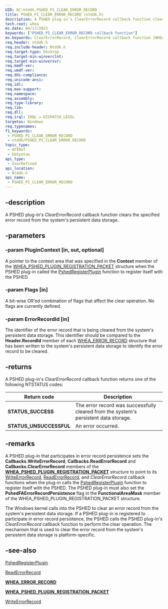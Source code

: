 ```yaml
---
UID: NC:ntddk.PSHED_PI_CLEAR_ERROR_RECORD
title: PSHED_PI_CLEAR_ERROR_RECORD (ntddk.h)
description: A PSHED plug-in's ClearErrorRecord callback function clears the specified error record from the system's persistent data storage.
tech.root: whea
ms.date: 04/17/2023
keywords: ["PSHED_PI_CLEAR_ERROR_RECORD callback function"]
ms.keywords: ClearErrorRecord, ClearErrorRecord callback function [WHEA Drivers and Applications], PSHED_PI_CLEAR_ERROR_RECORD, PSHED_PI_CLEAR_ERROR_RECORD callback, ntddk/ClearErrorRecord, whea.clearerrorrecord, whearef_1644b60c-c232-4cca-805b-d6a061425f61.xml
req.header: ntddk.h
req.include-header: Ntddk.h
req.target-type: Desktop
req.target-min-winverclnt:
req.target-min-winversvr: 
req.kmdf-ver: 
req.umdf-ver: 
req.ddi-compliance: 
req.unicode-ansi: 
req.idl: 
req.max-support: 
req.namespace: 
req.assembly: 
req.type-library: 
req.lib: 
req.dll: 
req.irql: IRQL = DISPATCH_LEVEL
targetos: Windows
req.typenames: 
f1_keywords:
 - PSHED_PI_CLEAR_ERROR_RECORD
 - ntddk/PSHED_PI_CLEAR_ERROR_RECORD
topic_type:
 - APIRef
 - kbSyntax
api_type:
 - UserDefined
api_location:
 - Ntddk.h
api_name:
 - PSHED_PI_CLEAR_ERROR_RECORD
---
```


## -description

A PSHED plug-in's *ClearErrorRecord* callback function clears the specified error record from the system's persistent data storage.

## -parameters

### -param PluginContext [in, out, optional]

A pointer to the context area that was specified in the **Context** member of the [WHEA_PSHED_PLUGIN_REGISTRATION_PACKET](/windows-hardware/drivers/ddi/ntddk/ns-ntddk-_whea_pshed_plugin_registration_packet) structure when the PSHED plug-in called the [PshedRegisterPlugin](/windows-hardware/drivers/ddi/ntddk/nf-ntddk-pshedregisterplugin) function to register itself with the PSHED.

### -param Flags [in]

A bit-wise OR'ed combination of flags that affect the clear operation. No flags are currently defined.

### -param ErrorRecordId [in]

The identifier of the error record that is being cleared from the system's persistent data storage. This identifier should be compared to the **Header.RecordId** member of each [WHEA_ERROR_RECORD](/windows-hardware/drivers/ddi/ntddk/ns-ntddk-_whea_error_record) structure that has been written to the system's persistent data storage to identify the error record to be cleared.

## -returns

A PSHED plug-in's *ClearErrorRecord* callback function returns one of the following NTSTATUS codes:

| Return code | Description |
|--|--|
| **STATUS_SUCCESS** | The error record was successfully cleared from the system's persistent data storage. |
| **STATUS_UNSUCCESSFUL** | An error occurred. |

## -remarks

A PSHED plug-in that participates in error record persistence sets the **Callbacks.WriteErrorRecord**, **Callbacks.ReadErrorRecord** and **Callbacks.ClearErrorRecord** members of the [**WHEA_PSHED_PLUGIN_REGISTRATION_PACKET**](/windows-hardware/drivers/ddi/ntddk/ns-ntddk-_whea_pshed_plugin_registration_packet) structure to point to its [WriteErrorRecord](/windows-hardware/drivers/ddi/ntddk/nc-ntddk-pshed_pi_write_error_record), [ReadErrorRecord](/windows-hardware/drivers/ddi/ntddk/nc-ntddk-pshed_pi_read_error_record), and *ClearErrorRecord* callback functions when the plug-in calls the [PshedRegisterPlugin](/windows-hardware/drivers/ddi/ntddk/nf-ntddk-pshedregisterplugin) function to register itself with the PSHED. The PSHED plug-in must also set the **PshedFAErrorRecordPersistence** flag in the **FunctionalAreaMask** member of the WHEA_PSHED_PLUGIN_REGISTRATION_PACKET structure.

The Windows kernel calls into the PSHED to clear an error record from the system's persistent data storage. If a PSHED plug-in is registered to participate in error record persistence, the PSHED calls the PSHED plug-in's *ClearErrorRecord* callback function to perform the clear operation. The mechanism that is used to clear the error record from the system's persistent data storage is platform-specific.

## -see-also

[PshedRegisterPlugin](/windows-hardware/drivers/ddi/ntddk/nf-ntddk-pshedregisterplugin)

[ReadErrorRecord](/windows-hardware/drivers/ddi/ntddk/nc-ntddk-pshed_pi_read_error_record)

[**WHEA_ERROR_RECORD**](/windows-hardware/drivers/ddi/ntddk/ns-ntddk-_whea_error_record)

[**WHEA_PSHED_PLUGIN_REGISTRATION_PACKET**](/windows-hardware/drivers/ddi/ntddk/ns-ntddk-_whea_pshed_plugin_registration_packet)

[WriteErrorRecord](/windows-hardware/drivers/ddi/ntddk/nc-ntddk-pshed_pi_write_error_record)
